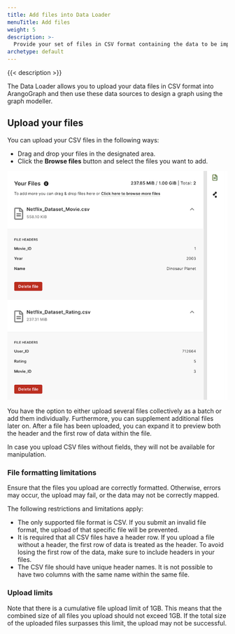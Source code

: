 ```yaml
---
title: Add files into Data Loader
menuTitle: Add files
weight: 5
description: >-
  Provide your set of files in CSV format containing the data to be imported
archetype: default
---
```

{{< description >}}

The Data Loader allows you to upload your data files in CSV format into
ArangoGraph and then use these data sources to design a graph using the graph
modeller.

## Upload your files

You can upload your CSV files in the following ways:

- Drag and drop your files in the designated area.
- Click the **Browse files** button and select the files you want to add.

![Arangograph Data Loader Upload Files](../../../images/arangograph-data-loader-upload-files.png)

You have the option to either upload several files collectively as a batch or
add them individually. Furthermore, you can supplement additional files later on.
After a file has been uploaded, you can expand it to preview both the header and
the first row of data within the file.

In case you upload CSV files without fields, they will not be available for
manipulation.

### File formatting limitations

Ensure that the files you upload are correctly formatted. Otherwise, errors may
occur, the upload may fail, or the data may not be correctly mapped.

The following restrictions and limitations apply:

- The only supported file format is CSV. If you submit an invalid file format,
  the upload of that specific file will be prevented.
- It is required that all CSV files have a header row. If you upload a file
  without a header, the first row of data is treated as the header. To avoid
  losing the first row of the data, make sure to include headers in your files.   
- The CSV file should have unique header names. It is not possible to have two
  columns with the same name within the same file.

### Upload limits

Note that there is a cumulative file upload limit of 1GB. This means that the
combined size of all files you upload should not exceed 1GB. If the total size
of the uploaded files surpasses this limit, the upload may not be successful.

